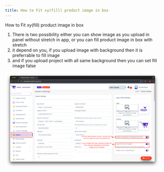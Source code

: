 ```yaml
---
title: How to Fit xy(fill) product image in box
---
```


How to Fit xy(fill) product image in box

1. There is two possibility either you can show image as you upload in panel without stretch in app, or you can fill product image in box with stretch
2. it depend on you, if you upload image with background then it is preferrable to fill image
3. and if you upload project with all same background then you can set fill image false

![eShop](/img/flutter/exp.png) 

